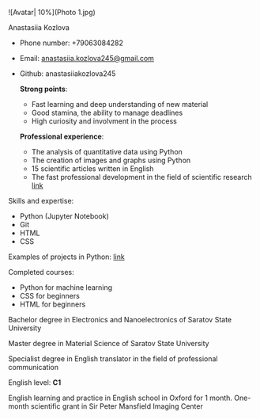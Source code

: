 ![Avatar| 10%](Photo 1.jpg)

Anastasiia Kozlova

* Phone number: +79063084282
* Email: anastasiia.kozlova245@gmail.com
* Github: anastasiiakozlova245
   
   **Strong points**:
     * Fast learning and deep understanding of new material
     * Good stamina, the ability to manage deadlines
     * High curiosity and involvment in the process
   
   **Professional experience**:
     * The analysis of quantitative data using Python
     * The creation of images and graphs using Python
     * 15 scientific articles written in English
     * The fast professional development in the field of scientific research 
       [link](https://scholar.google.com/citations?user=7Y3ov5kAAAAJ&hl=en)
     
Skills and expertise:
  * Python (Jupyter Notebook)
  * Git
  * HTML
  * CSS

Examples of projects in Python:
  [link](https://github.com/anastasiiakozlova245)

Completed courses:
  * Python for machine learning
  * CSS for beginners
  * HTML for beginners
   
 Bachelor degree in Electronics and Nanoelectronics of Saratov State University
  
 Master degree in Material Science of Saratov State University
   
 Specialist degree in English translator in the field of professional communication
   
English level: **C1** 
     
  English learning and practice in English school in Oxford for 1 month.
  One-month scientific grant in Sir Peter Mansfield Imaging Center

